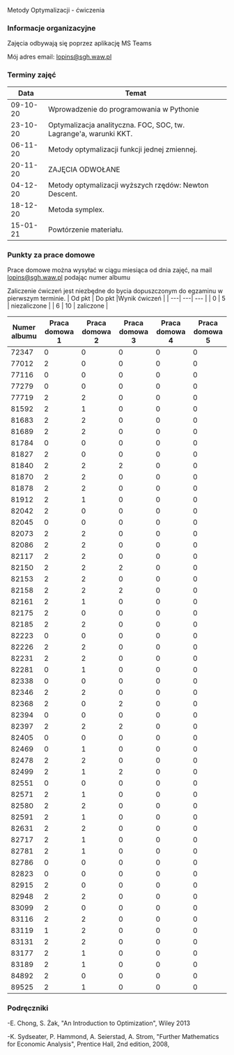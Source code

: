 Metody Optymalizacji - ćwiczenia

### Informacje organizacyjne

Zajęcia odbywają się poprzez aplikację MS Teams

Mój adres email: lopins@sgh.waw.pl

### Terminy zajęć

| Data | Temat |
| --- | --- |
| 09-10-20 | Wprowadzenie do programowania w Pythonie
| 23-10-20 | Optymalizacja analityczna. FOC, SOC, tw. Lagrange'a, warunki KKT. 
| 06-11-20 | Metody optymalizacji funkcji jednej zmiennej.
| 20-11-20 | ZAJĘCIA ODWOŁANE
| 04-12-20 | Metody optymalizacji wyższych rzędów: Newton Descent.
| 18-12-20 | Metoda symplex.
| 15-01-21 | Powtórzenie materiału.

### Punkty za prace domowe
Prace domowe można wysyłać w ciągu miesiąca od dnia zajęć, na mail lopins@sgh.waw.pl podając numer albumu

Zaliczenie ćwiczeń jest niezbędne do bycia dopuszczonym do egzaminu w pierwszym terminie.
| Od pkt | Do pkt |Wynik ćwiczeń |
| ---| ---| --- |
| 0  | 5 | niezaliczone |
| 6 | 10 | zaliczone |


| Numer albumu | Praca domowa 1 | Praca domowa 2 | Praca domowa 3 |Praca domowa 4 |Praca domowa 5 |
| --- | --- | --- |--- |--- |--- |
| 72347 | 0|0|0|0|0|
| 77012 | 2|0|0|0|0|
| 77116 | 0|0|0|0|0|
| 77279 | 0|0|0|0|0|
| 77719 | 2|2|0|0|0|
| 81592 | 2|1|0|0|0|
| 81683 | 2|2|0|0|0|
| 81689 | 2|2|0|0|0|
| 81784 | 0|0|0|0|0|
| 81827 | 2|0|0|0|0|
| 81840 | 2|2|2|0|0|
| 81870 | 2|2|0|0|0|
| 81878 | 2|2|0|0|0|
| 81912 | 2|1|0|0|0|
| 82042 | 2|0|0|0|0|
| 82045 | 0|0|0|0|0|
| 82073 | 2|2|0|0|0|
| 82086 | 2|2|0|0|0|
| 82117 | 2|2|0|0|0|
| 82150 | 2|2|2|0|0|
| 82153 | 2|2|0|0|0|
| 82158 | 2|2|2|0|0|
| 82161 | 2|1|0|0|0|
| 82175 | 2|0|0|0|0|
| 82185 | 2|2|0|0|0|
| 82223 | 0|0|0|0|0|
| 82226 | 2|2|0|0|0|
| 82231 | 2|2|0|0|0|
| 82281 | 0|1|0|0|0|
| 82338 | 0|0|0|0|0|
| 82346 | 2|2|0|0|0|
| 82368 | 2|0|2|0|0|
| 82394 | 0|0|0|0|0|
| 82397 | 2|2|2|0|0|
| 82405 | 0|0|0|0|0|
| 82469 | 0|1|0|0|0|
| 82478 | 2|2|0|0|0|
| 82499 | 2|1|2|0|0|
| 82551 | 0|0|0|0|0|
| 82571 | 2|1|0|0|0|
| 82580 | 2|2|0|0|0|
| 82591 | 2|1|0|0|0|
| 82631 | 2|2|0|0|0|
| 82717 | 2|1|0|0|0|
| 82781 | 2|1|0|0|0|
| 82786 | 0|0|0|0|0|
| 82823 | 0|0|0|0|0|
| 82915 | 2|0|0|0|0|
| 82948 | 2|2|0|0|0|
| 83099 | 2|0|0|0|0|
| 83116 | 2|2|0|0|0|
| 83119 | 1|2|0|0|0|
| 83131 | 2|2|0|0|0|
| 83177 | 2|1|0|0|0|
| 83189 | 2|1|0|0|0|
| 84892 | 2|0|0|0|0|
| 89525 | 2|1|0|0|0|




### Podręczniki

-E. Chong, S. Żak, "An Introduction to Optimization", Wiley 2013

-K. Sydseater, P. Hammond, A. Seierstad, A. Strom, "Further Mathematics for Economic Analysis", Prentice Hall, 2nd edition, 2008,

